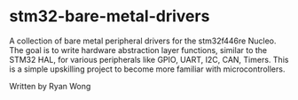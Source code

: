 # stm32-bare-metal-drivers
A collection of bare metal peripheral drivers for the stm32f446re Nucleo. The goal is to write hardware abstraction layer functions, similar to the STM32 HAL, for various peripherals like GPIO, UART, I2C, CAN, Timers. This is a simple upskilling project to become more familiar with microcontrollers.

Written by Ryan Wong